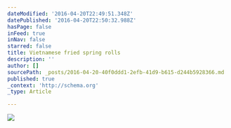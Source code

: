 ```yaml
---
dateModified: '2016-04-20T22:49:51.348Z'
datePublished: '2016-04-20T22:50:32.988Z'
hasPage: false
inFeed: true
inNav: false
starred: false
title: Vietnamese fried spring rolls
description: ''
author: []
sourcePath: _posts/2016-04-20-40f0ddd1-2efb-41d9-b615-d244b5928366.md
published: true
_context: 'http://schema.org'
_type: Article

---
```

![](https://the-grid-user-content.s3-us-west-2.amazonaws.com/84eec596-51ad-47d7-ae8b-0be509201509.jpg)